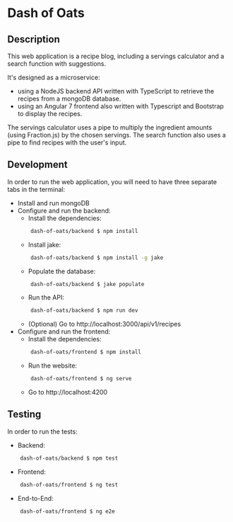# Dash of Oats
## Description
This web application is a recipe blog, including a servings calculator and a search function with suggestions.

It's designed as a microservice:
- using a NodeJS backend API written with TypeScript to retrieve the recipes from a mongoDB database. 
- using an Angular 7 frontend also written with Typescript and Bootstrap to display the recipes.

The servings calculator uses a pipe to multiply the ingredient amounts (using Fraction.js) by the chosen servings.
The search function also uses a pipe to find recipes with the user's input.

## Development

In order to run the web application, you will need to have three separate tabs in the terminal:

- Install and run mongoDB
- Configure and run the backend:
    - Install the dependencies:
    ```bash
        dash-of-oats/backend $ npm install
    ```
    - Install jake:
    ```bash
        dash-of-oats/backend $ npm install -g jake
    ```
    - Populate the database:
    ```bash
        dash-of-oats/backend $ jake populate
    ```
    - Run the API:
    ```bash
        dash-of-oats/backend $ npm run dev
    ```
    - (Optional) Go to http://localhost:3000/api/v1/recipes
- Configure and run the frontend:
    - Install the dependencies:
    ```bash
        dash-of-oats/frontend $ npm install
    ```
    - Run the website:
    ```bash
        dash-of-oats/frontend $ ng serve
    ```
    - Go to http://localhost:4200

## Testing

In order to run the tests:

- Backend:
```bash
    dash-of-oats/backend $ npm test
```
- Frontend:
```bash
    dash-of-oats/frontend $ ng test
```

- End-to-End:
```bash
    dash-of-oats/frontend $ ng e2e
```
